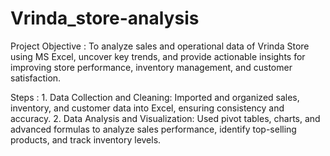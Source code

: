 # Vrinda_store-analysis

Project Objective : To analyze sales and operational data of Vrinda Store using MS Excel, uncover key trends, and provide actionable insights for improving store performance, inventory management, and customer 
                    satisfaction.


Steps : 1. Data Collection and Cleaning: Imported and organized sales, inventory, and customer data into Excel, ensuring consistency and accuracy.
        2. Data Analysis and Visualization: Used pivot tables, charts, and advanced formulas to analyze sales performance, identify top-selling products, and track inventory levels. 
        
